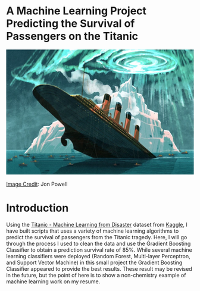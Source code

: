 # A Machine Learning Project Predicting the Survival of Passengers on the Titanic
 
<p align="center">
 <img width="600" src="titanic_header.png">
</p>

[Image Credit](https://www.skyatnightmagazine.com/space-science/titanic-sinking-aurora-history/): Jon Powell

# Introduction 

Using the [Titanic - Machine Learning from Disaster](https://www.kaggle.com/c/titanic/data) dataset from [Kaggle](https://www.kaggle.com/), I have built scripts that uses a variety of machine learning algorithms to predict the survival of passengers from the Titanic tragedy.
Here, I will go through the process I used to clean the data and use the Gradient Boosting Classifier to obtain a prediction survival rate of 85%.
While several machine learning classifiers were deployed (Random Forest, Multi-layer Perceptron, and Support Vector Machine) in this small project the Gradient Boosting Classifier appeared to provide the best results.
These result may be revised in the future, but the point of here is to show a non-chemistry example of machine learning work on my resume.


